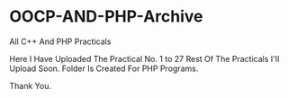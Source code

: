# OOCP-AND-PHP-Archive

All C++ And PHP Practicals

Here I Have Uploaded The Practical No. 1 to 27 Rest Of The Practicals I'll Upload Soon.
Folder Is Created For PHP Programs. 

Thank You.
